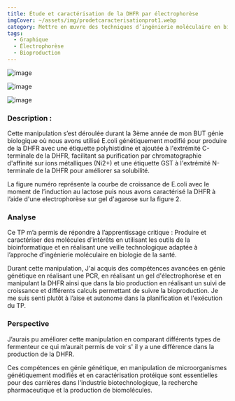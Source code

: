 ```yaml
---
title: Étude et caractérisation de la DHFR par électrophorèse
imgCover: ~/assets/img/prodetcaracterisationprot1.webp
category: Mettre en œuvre des techniques d’ingénierie moléculaire en biologie de la santé
tags:
  - Graphique
  - Électrophorèse
  - Bioproduction
---
```


![image](~/assets/img/prodetcaracterisationprot1.webp)

![image](~/assets/img/prodetcaracterisationprot2.webp)

![image](~/assets/img/prodetcaracterisationprot3.webp)

### Description :

Cette manipulation s’est déroulée durant la 3ème année de mon BUT génie biologique où nous avons utilisé E.coli génétiquement modifié pour produire de la DHFR avec une étiquette polyhistidine et ajoutée à l'extrémité C-terminale de la DHFR, facilitant sa purification par chromatographie d'affinité sur ions métalliques (Ni2+) et une étiquette GST à l'extrémité N-terminale de la DHFR pour améliorer sa solubilité.

La figure numéro représente la courbe de croissance de E.coli avec le moment de l’induction au lactose puis nous avons caractérisé la DHFR à l’aide d'une electrophorèse sur gel d'agarose sur la figure 2.

### Analyse

Ce TP m’a permis de répondre à l’apprentissage critique : Produire et caractériser des molécules d’intérêts en utilisant les outils de la bioinformatique et en réalisant une veille technologique adaptée à l’approche d’ingénierie moléculaire en biologie de la santé.

Durant cette manipulation, J'ai acquis des compétences avancées en génie génétique en réalisant une PCR, en réalisant un gel d'électrophorèse et en manipulant la DHFR ainsi que dans la bio production en réalisant un suivi de croissance et différents calculs permettant de suivre la bioproduction. Je me suis senti plutôt à l’aise et autonome dans la planification et l'exécution du TP.

### Perspective

J’aurais pu améliorer cette manipulation en comparant différents types de fermenteur ce qui m’aurait permis de voir s' il y a une différence dans la production de la DHFR.

Ces compétences en génie génétique, en manipulation de microorganismes génétiquement modifiés et en caractérisation protéique sont essentielles pour des carrières dans l'industrie biotechnologique, la recherche pharmaceutique et la production de biomolécules.
